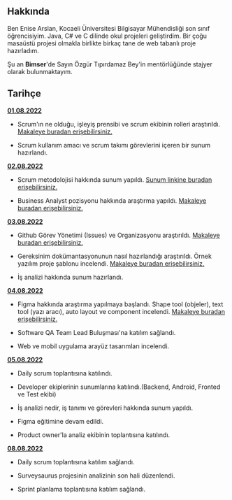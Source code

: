 ## Hakkında

Ben Enise Arslan, Kocaeli Üniversitesi Bilgisayar Mühendisliği son sınıf öğrencisiyim. Java, C# ve C dilinde okul projeleri geliştirdim. Bir çoğu masaüstü projesi olmakla birlikte birkaç tane de web tabanlı proje hazırladım.

Şu an **Bimser**'de Sayın Özgür Tıpırdamaz Bey'in mentörlüğünde stajyer olarak bulunmaktayım.

## Tarihçe

[**01.08.2022**](https://github.com/bimser-intern/docs/issues/84)

- Scrum'ın ne olduğu, işleyiş prensibi ve scrum ekibinin rolleri araştırıldı. [Makaleye buradan erişebilirsiniz.](https://medium.com/cloudnesil/scrum-in-general-b7e00ea3a0d0)

- Scrum kullanım amacı ve scrum takımı görevlerini içeren bir sunum hazırlandı.

[**02.08.2022**](https://github.com/bimser-intern/docs/issues/84)

- Scrum metodolojisi hakkında sunum yapıldı. [Sunum linkine buradan erişebilirsiniz.](https://youtu.be/eVh3XDIcsrA?t=3)

- Business Analyst pozisyonu hakkında araştırma yapıldı. [Makaleye buradan erişebilirsiniz.](https://www.iienstitu.com/blog/is-analizi-nedir-nasil-yapilir)

[**03.08.2022**](https://github.com/bimser-intern/docs/issues/84)

- Github Görev Yönetimi (Issues) ve Organizasyonu araştırıldı. [Makaleye buradan erişebilirsiniz.](https://medium.com/@noteCe/5-github-görev-yönetimi-i̇ssues-ve-organizasyon-1277ef74b409#:~:text=Issues%20(%20Görev%20Yönetimi),%2C%20listeleyebileceğimiz%2C%20yönetebileceğimiz%20bir%20ekran.&text=Issues%27lar%20projelerimizin%20görevlerini%2C%20geliştirmelerini,izlemek%20için%20harika%20bir%20yoldur.)

- Gereksinim dokümantasyonunun nasıl hazırlandığı araştırıldı. Örnek yazılım proje şablonu incelendi. [Makaleye buradan erişebilirsiniz.](https://medium.com/@denizkilinc/yazılım-proje-şablonu-basit-ve-herkese-lazım-db177dbb294c)

- İş analizi hakkında sunum hazırlandı.

[**04.08.2022**](https://github.com/bimser-intern/docs/issues/139)

- Figma hakkında araştırma yapılmaya başlandı. Shape tool (objeler), text tool (yazı aracı), auto layout ve component incelendi. [Makaleye buradan erişebilirsiniz.](https://www.userspots.com/rehber/figma-nedir-nasil-kullanilir)

- Software QA Team Lead Buluşması'na katılım sağlandı.

- Web ve mobil uygulama arayüz tasarımları incelendi.

[**05.08.2022**](https://github.com/bimser-intern/docs/issues/176)

- Daily scrum toplantısına katılındı.

- Developer ekiplerinin sunumlarına katılındı.(Backend, Android, Fronted ve Test ekibi)

- İş analizi nedir, iş tanımı ve görevleri hakkında sunum yapıldı.

- Figma eğitimine devam edildi.
 
- Product owner'la analiz ekibinin toplantısına katılındı.

[**08.08.2022**](https://github.com/bimser-intern/docs/issues/190)

- Daily scrum toplantısına katılım sağlandı.

- Surveysaurus projesinin analizinin son hali düzenlendi.

- Sprint planlama toplantısına katılım sağlandı.



